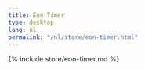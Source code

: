 ```yaml
---
title: Eon Timer
type: desktop
lang: nl
permalink: "/nl/store/eon-timer.html"
---
```


{% include store/eon-timer.md %}
  
